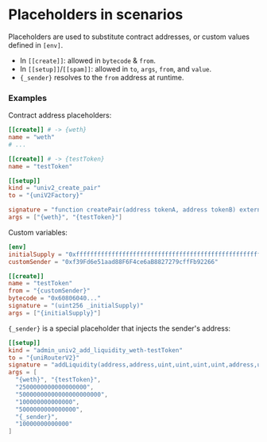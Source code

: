 # Placeholders in scenarios

Placeholders are used to substitute contract addresses, or custom values defined in `[env]`.

- In `[[create]]`: allowed in `bytecode` & `from`.
- In `[[setup]]`/`[[spam]]`: allowed in `to`, `args`, `from`, and `value`.
- `{_sender}` resolves to the `from` address at runtime.

### Examples

Contract address placeholders:
```toml
[[create]] # -> {weth}
name = "weth"
# ...

[[create]] # -> {testToken}
name = "testToken"

[[setup]]
kind = "univ2_create_pair"
to = "{uniV2Factory}"

signature = "function createPair(address tokenA, address tokenB) external returns (address pair)"
args = ["{weth}", "{testToken}"]
```

Custom variables:
```toml
[env]
initialSupply = "0xffffffffffffffffffffffffffffffffffffffffffffffffffffffffffffff"
customSender = "0xf39Fd6e51aad88F6F4ce6aB8827279cffFb92266"

[[create]]
name = "testToken"
from = "{customSender}"
bytecode = "0x60806040..."
signature = "(uint256 _initialSupply)"
args = ["{initialSupply}"]
```

`{_sender}` is a special placeholder that injects the sender's address:

```toml
[[setup]]
kind = "admin_univ2_add_liquidity_weth-testToken"
to = "{uniRouterV2}"
signature = "addLiquidity(address,address,uint,uint,uint,uint,address,uint) returns (uint,uint,uint)"
args = [
  "{weth}", "{testToken}",
  "2500000000000000000",
  "50000000000000000000000",
  "100000000000000",
  "5000000000000000",
  "{_sender}",
  "10000000000000"
]
```

<!-- Auto-update: 2025-10-13T02:01:59.148555 -->

<!-- Auto-update: 2025-10-17T13:46:49.142634 -->
